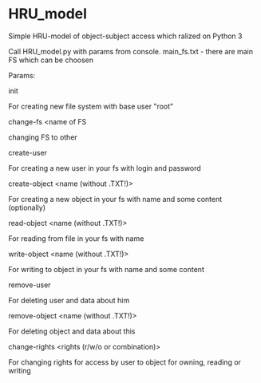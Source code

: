 # HRU_model
Simple HRU-model of object-subject access which ralized on Python 3

Call HRU_model.py with params from console.
main_fs.txt - there are main FS which can be choosen

Params: 

init

  For creating new file system with base user "root"

change-fs <name of FS

  changing FS to other

create-user <login> <password>

  For creating a new user in your fs with login and password

create-object <name (without .TXT!)> <text or nothing>

  For creating a new object in your fs with name and some content (optionally)

read-object <name (without .TXT!)>

  For reading from file in your fs with name

write-object <name (without .TXT!)> <text>

  For writing to object in your fs with name and some content

remove-user <login>

  For deleting user and data about him

remove-object <name (without .TXT!)>

  For deleting object and data about this

change-rights <user> <file> <rights (r/w/o or combination)>

  For changing rights for access by user to object for owning, reading or writing
